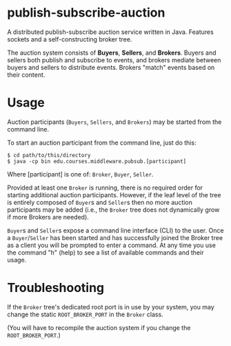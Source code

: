 publish-subscribe-auction
=========================

A distributed publish-subscribe auction service written in Java. Features sockets and a self-constructing broker tree.

The auction system consists of <b>Buyers</b>, <b>Sellers</b>, and <b>Brokers</b>. Buyers and sellers both publish and subscribe to events, and brokers mediate between buyers and sellers to distribute events. Brokers "match" events based on their content.

<h1>Usage</h1>
Auction participants (<code>Buyers</code>, <code>Sellers</code>, and <code>Brokers</code>) may be started from the command line.

To start an auction participant from the command line, just do this:
<pre>
<code>$ cd path/to/this/directory</code>
<code>$ java -cp bin edu.courses.middleware.pubsub.[participant]</code>
</pre>

Where [participant] is one of: <code>Broker</code>, <code>Buyer</code>, <code>Seller</code>.

Provided at least one <code>Broker</code> is running, there is no required order for starting additional auction participants. However, if the leaf level of the tree is entirely composed of <code>Buyer</code>s and <code>Seller</code>s then no more auction participants may be added (i.e., the <code>Broker</code> tree does not dynamically grow if more Brokers are needed).

<code>Buyer</code>s and <code>Seller</code>s expose a command line interface (CLI) to the user. Once a <code>Buyer</code>/<code>Seller</code> has been started and has successfully joined the Broker tree as a client you will be prompted to enter a command. At any time you use the command "h" (help) to see a list of  available commands and their usage.

<h1>Troubleshooting</h1>
If the <code>Broker</code> tree's dedicated root port is in use by your system, you may change the static <code>ROOT_BROKER_PORT</code> in the <code>Broker</code> class.

(You will have to recompile the auction system if you change the <code>ROOT_BROKER_PORT</code>.)
